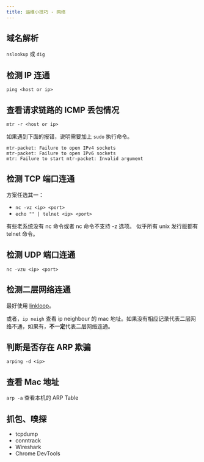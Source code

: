 ```yaml
---
title: 运维小技巧 - 网络
---
```



## 域名解析

`nslookup` 或 `dig`

## 检测 IP 连通

`ping <host or ip>`

## 查看请求链路的 ICMP 丢包情况

`mtr -r <host or ip>`

如果遇到下面的报错，说明需要加上 `sudo` 执行命令。

```
mtr-packet: Failure to open IPv4 sockets
mtr-packet: Failure to open IPv6 sockets
mtr: Failure to start mtr-packet: Invalid argument
```

## 检测 TCP 端口连通

方案任选其一：

- `nc -vz <ip> <port>`
- `echo "" | telnet <ip> <port>`

有些老系统没有 nc 命令或者 nc 命令不支持 -z 选项。
似乎所有 unix 发行版都有 telnet 命令。

## 检测 UDP 端口连通

`nc -vzu <ip> <port>`

## 检测二层网络连通

最好使用 [linkloop](https://linux.die.net/man/1/linkloop)。

或者，`ip neigh` 查看 ip neighbour 的 mac 地址。如果没有相应记录代表二层网络不通，如果有，**不一定**代表二层网络连通。

## 判断是否存在 ARP 欺骗

`arping -d <ip>`

## 查看 Mac 地址

`arp -a` 查看本机的 ARP Table

## 抓包、嗅探

- tcpdump
- conntrack
- Wireshark
- Chrome DevTools
